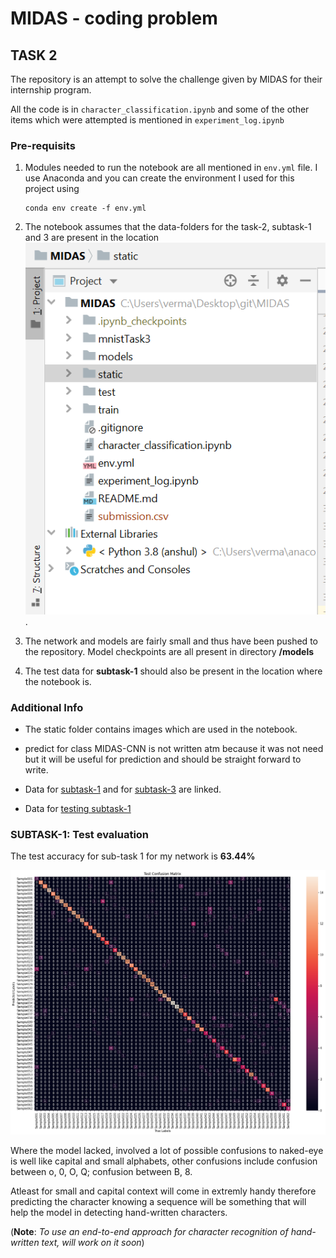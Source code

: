# MIDAS - coding problem
 
## TASK 2

The repository is an attempt to solve the challenge given by MIDAS for their internship program.

All the code is in `character_classification.ipynb` and some of the other items which were attempted is mentioned in `experiment_log.ipynb`

### Pre-requisits

1. Modules needed to run the notebook are all mentioned in `env.yml` file. I use Anaconda and you can create the environment I used for this project using 
    ```batch
    conda env create -f env.yml
    ```
2. The notebook assumes that the data-folders for the task-2, subtask-1 and 3 are present in the location
    ![alt text](./static/data.png).
    
3. The network and models are fairly small and thus have been pushed to the repository. Model checkpoints are all present in directory **/models**

4. The test data for **subtask-1** should also be present in the location where the notebook is.

### Additional Info
 
 - The static folder contains images which are used in the notebook.

 - predict for class MIDAS-CNN is not written atm because it was not need but it will be useful for prediction and should be straight forward to write.
  
 - Data for [subtask-1](https://www.dropbox.com/s/pan6mutc5xj5kj0/trainPart1.zip) and for [subtask-3](https://www.dropbox.com/s/otc12z2w7f7xm8z/mnistTask3.zip?dl=0) are linked.

 - Data for [testing subtask-1](https://www.dropbox.com/s/qg95ta6dm3f1mek/testPart1.zip?dl=0&file_subpath=%2Ftest%2FSample053)  

### SUBTASK-1: Test evaluation 

The test accuracy for sub-task 1 for my network is **63.44%**

![alt text](./static/final_CM.png)

Where the model lacked, involved a lot of possible confusions to naked-eye is well like capital and small alphabets,
other confusions include confusion between o, 0, O, Q; confusion between B, 8.

Atleast for small and capital context will come in extremly handy therefore predicting the character knowing a sequence 
will be something that will help the model in detecting hand-written characters. 

(**Note**: *To use an end-to-end approach for character recognition of hand-written text, will work on it soon*) 